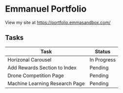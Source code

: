 # Emmanuel Portfolio

View my site at https://portfolio.emmasandbox.com/

## Tasks

| Task           | Status |
|----------------|---------------|
| Horizonal Carousel | In Progress   |
| Add Rewards Section to Index   | Pending   |
| Drone Competition Page   | Pending   |
| Machine Learning Research Page   | Pending   |

